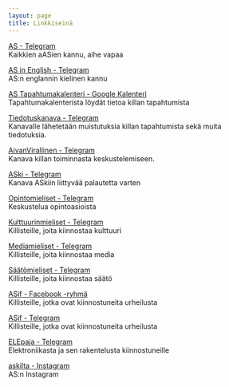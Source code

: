 ```yaml
---
layout: page
title: Linkkiseinä
---
```


[AS - Telegram](https://telegram.me/joinchat/ApdG7j_110MvqmlTIwdlWw)<br>
Kaikkien aASien kannu, aihe vapaa

[AS in English - Telegram](https://t.me/joinchat/BzywAENaOk8UOSc1LreD5A)<br>
AS:n englannin kielinen kannu

[AS Tapahtumakalenteri - Google Kalenteri](http://as.fi/kalenteri)<br>
Tapahtumakalenterista löydät tietoa killan tapahtumista

[Tiedotuskanava - Telegram](https://telegram.me/joinchat/AcGE6Tv4Xz6eKgB3GHVcow)<br>
Kanavalle lähetetään muistutuksia killan tapahtumista sekä muita tiedotuksia.

[AivanVirallinen - Telegram](https://telegram.me/aivansama)<br>
Kanava killan toiminnasta keskustelemiseen.

[ASki - Telegram](https://t.me/joinchat/AAAAAD8SRwuMlGPDS_rsOA)<br>
Kanava ASkiin liittyvää palautetta varten

[Opintomieliset - Telegram](https://t.me/joinchat/A-Zy1QVPe3-d2Bq5El2TZg)<br>
Keskustelua opintoasioista

[Kulttuurinmieliset - Telegram](https://telegram.me/joinchat/A9RxtQFKNS6DdMh-6nCk2Q)<br>
Killisteille, joita kiinnostaa kulttuuri

[Mediamieliset - Telegram](https://telegram.me/joinchat/AmCqNQJAZ6qE1bm55K5pWw)<br>
Killisteille, joita kiinnostaa media

[Säätömieliset - Telegram](https://t.me/joinchat/AuV1G0JWzubqG0DoRLZk0A)<br>
Killisteille, joita kiinnostaa säätö

[ASif - Facebook -ryhmä](https://www.facebook.com/groups/670207043097846/?fref=ts)<br>
Killisteille, jotka ovat kiinnostuneita urheilusta

[ASif - Telegram](https://telegram.me/joinchat/FUsq9RGHt6s8BoeCm6wLMA)<br>
Killisteille, jotka ovat kiinnostuneita urheilusta

[ELEpaja - Telegram](https://telegram.me/joinchat/Ap55Ez9nPRQzBOzj76nzUw)<br>
Elektroniikasta ja sen rakentelusta kiinnostuneille

[askilta - Instagram](http://www.instagram.com/askilta)<br>
AS:n Instagram